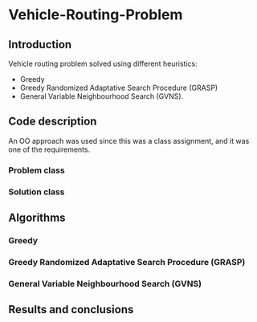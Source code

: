 # Vehicle-Routing-Problem

## Introduction

Vehicle routing problem solved using different heuristics:

-  Greedy
-  Greedy Randomized Adaptative Search Procedure (GRASP)
-  General Variable Neighbourhood Search (GVNS).


## Code description
An OO approach was used since this was a class assignment, and it was one of the requirements.
### Problem class
### Solution class

## Algorithms
### Greedy
### Greedy Randomized Adaptative Search Procedure (GRASP)
### General Variable Neighbourhood Search (GVNS)
## Results and conclusions
